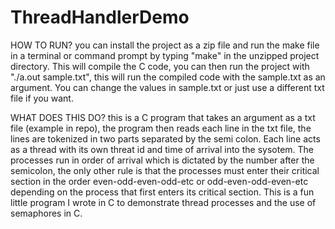 # ThreadHandlerDemo
HOW TO RUN? you can install the project as a zip file and run the make file in a terminal or command prompt by typing "make" in the unzipped project directory. This will compile
the C code, you can then run the project with "./a.out sample.txt", this will run the compiled code with the sample.txt as an argument. You can change the values in sample.txt 
or just use a different txt file if you want. 

WHAT DOES THIS DO? this is a C program that takes an argument as a txt file (example in repo), the program then reads each line in the txt file, the lines are tokenized in 
two parts separated by the semi colon. Each line acts as a thread with its own threat id and time of arrival into the sysotem. The processes run in order of arrival which is dictated by the number after the semicolon, the only other rule is that the processes must enter their critical section in the order even-odd-even-odd-etc or odd-even-odd-even-etc depending on the process that first enters its critical section. This is a fun little program I wrote in C to demonstrate thread processes and the use of semaphores in C. 
